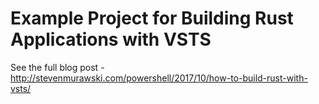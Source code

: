 # Example Project for Building Rust Applications with VSTS

See the full blog post - http://stevenmurawski.com/powershell/2017/10/how-to-build-rust-with-vsts/